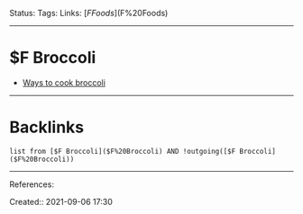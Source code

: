 Status: 
Tags: 
Links: [$F Foods]($F%20Foods)
___
# $F Broccoli
- [Ways to cook broccoli](https://sweetpeasandsaffron.com/how-to-cook-broccoli/)
___
# Backlinks
```dataview
list from [$F Broccoli]($F%20Broccoli) AND !outgoing([$F Broccoli]($F%20Broccoli))
```
___
References:

Created:: 2021-09-06 17:30

